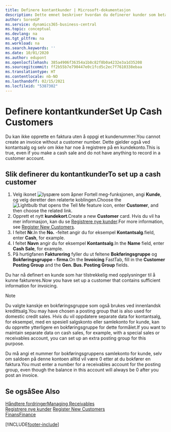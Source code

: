 ```yaml
---
title: Definere kontantkunder | Microsoft-dokumentasjon
description: Dette emnet beskriver hvordan du definerer kunder som betaler kontant.
author: SorenGP
ms.service: dynamics365-business-central
ms.topic: conceptual
ms.devlang: na
ms.tgt_pltfrm: na
ms.workload: na
ms.search.keywords: ''
ms.date: 10/01/2020
ms.author: edupont
ms.openlocfilehash: 385a4906f36354a1b8c82f8b0a4232e3a1d35208
ms.sourcegitcommit: ff2b55b7e790447e0c1fcd5c2ec7f7610338ebaa
ms.translationtype: HT
ms.contentlocale: nb-NO
ms.lasthandoff: 02/15/2021
ms.locfileid: "5387302"
---
```

# <a name="set-up-cash-customers"></a><span data-ttu-id="e6827-103">Definere kontantkunder</span><span class="sxs-lookup"><span data-stu-id="e6827-103">Set Up Cash Customers</span></span>
<span data-ttu-id="e6827-104">Du kan ikke opprette en faktura uten å oppgi et kundenummer.</span><span class="sxs-lookup"><span data-stu-id="e6827-104">You cannot create an invoice without a customer number.</span></span> <span data-ttu-id="e6827-105">Dette gjelder også ved kontantsalg og selv om ikke har noe å registrere på en kundekonto.</span><span class="sxs-lookup"><span data-stu-id="e6827-105">This is true, even if you make a cash sale and do not have anything to record in a customer account.</span></span>  

## <a name="to-set-up-a-cash-customer"></a><span data-ttu-id="e6827-106">Slik definerer du kontantkunder</span><span class="sxs-lookup"><span data-stu-id="e6827-106">To set up a cash customer</span></span>  
1.  <span data-ttu-id="e6827-107">Velg ikonet ![lyspære som åpner Fortell meg-funksjonen](media/ui-search/search_small.png "Fortell hva du vil gjøre"), angi **Kunde**, og velg deretter den relaterte koblingen.</span><span class="sxs-lookup"><span data-stu-id="e6827-107">Choose the ![Lightbulb that opens the Tell Me feature](media/ui-search/search_small.png "Tell me what you want to do") icon, enter **Customer**, and then choose the related link.</span></span>  
2.  <span data-ttu-id="e6827-108">Opprett et nytt **kundekort**.</span><span class="sxs-lookup"><span data-stu-id="e6827-108">Create a new **Customer** card.</span></span> <span data-ttu-id="e6827-109">Hvis du vil ha mer informasjon, kan du se [Registrere nye kunder](sales-how-register-new-customers.md).</span><span class="sxs-lookup"><span data-stu-id="e6827-109">For more information, see [Register New Customers](sales-how-register-new-customers.md).</span></span>
3.  <span data-ttu-id="e6827-110">I feltet **Nr.**</span><span class="sxs-lookup"><span data-stu-id="e6827-110">In the **No.**</span></span> <span data-ttu-id="e6827-111">-feltet angir du for eksempel **Kontantsalg**.</span><span class="sxs-lookup"><span data-stu-id="e6827-111">field, enter **Cash**, for example.</span></span>  
4.  <span data-ttu-id="e6827-112">I feltet **Navn** angir du for eksempel **Kontantsalg**.</span><span class="sxs-lookup"><span data-stu-id="e6827-112">In the **Name** field, enter **Cash Sale**, for example.</span></span>  
5.  <span data-ttu-id="e6827-113">På hurtigfanen **Fakturering** fyller du ut feltene **Bokføringsgruppe** og **Bokføringsgruppe - firma**.</span><span class="sxs-lookup"><span data-stu-id="e6827-113">On the **Invoicing** FastTab, fill in the **Customer Posting Group** and the **Gen. Bus. Posting Group** fields.</span></span>  

 <span data-ttu-id="e6827-114">Du har nå definert en kunde som har tilstrekkelig med opplysninger til å kunne faktureres.</span><span class="sxs-lookup"><span data-stu-id="e6827-114">Now you have set up a customer that contains sufficient information for invoicing.</span></span>  

> [!NOTE]  
>  <span data-ttu-id="e6827-115">Du valgte kanskje en bokføringsgruppe som også brukes ved innenlandsk kredittsalg.</span><span class="sxs-lookup"><span data-stu-id="e6827-115">You may have chosen a posting group that is also used for domestic credit sales.</span></span> <span data-ttu-id="e6827-116">Hvis du vil oppdatere separate data for kontantsalg, for eksempel, med en spesiell salgskonto eller samlekonto for kunde, kan du opprette ytterligere en bokføringsgruppe for dette formålet.</span><span class="sxs-lookup"><span data-stu-id="e6827-116">If you want to maintain separate data on cash sales, for example, with a special sales or receivables account, you can set up an extra posting group for this purpose.</span></span>  
>   
>  <span data-ttu-id="e6827-117">Du må angi et nummer for bokføringsgruppens samlekonto for kunde, selv om saldoen på denne kontoen alltid vil være 0 etter at du bokfører en faktura.</span><span class="sxs-lookup"><span data-stu-id="e6827-117">You must enter a number for a receivables account for the posting group, even though the balance in this account will always be 0 after you post an invoice.</span></span>  

## <a name="see-also"></a><span data-ttu-id="e6827-118">Se også</span><span class="sxs-lookup"><span data-stu-id="e6827-118">See Also</span></span>
[<span data-ttu-id="e6827-119">Håndtere fordringer</span><span class="sxs-lookup"><span data-stu-id="e6827-119">Managing Receivables</span></span>](receivables-manage-receivables.md)  
<span data-ttu-id="e6827-120">[Registrere nye kunder](sales-how-register-new-customers.md)  </span><span class="sxs-lookup"><span data-stu-id="e6827-120">[Register New Customers](sales-how-register-new-customers.md)  </span></span>  
[<span data-ttu-id="e6827-121">Finans</span><span class="sxs-lookup"><span data-stu-id="e6827-121">Finance</span></span>](finance.md)  



[!INCLUDE[footer-include](includes/footer-banner.md)]